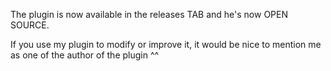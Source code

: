 The plugin is now available in the releases TAB and he's now OPEN SOURCE.

If you use my plugin to modify or improve it, it would be nice to mention me as one of the author of the plugin ^^ 

